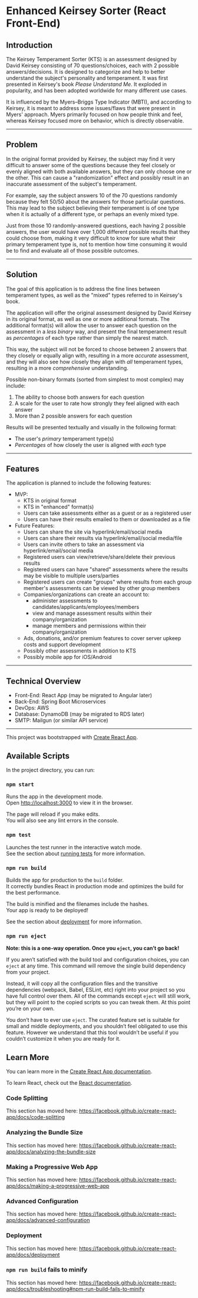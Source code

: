 # Enhanced Keirsey Sorter (React Front-End)

## Introduction

The Keirsey Temperament Sorter (KTS) is an assessment designed by David Keirsey consisting of 70 questions/choices, each with 2 possible answers/decisions. It is designed to categorize and help to better understand the subject's personality and temperament. It was first presented in Keirsey's book *Please Understand Me*. It exploded in popularity, and has been adopted worldwide for many different use cases. 

It is influenced by the Myers–Briggs Type Indicator (MBTI), and according to Keirsey, it is meant to address some issues/flaws that were present in Myers' approach. Myers primarily focused on how people think and feel, whereas Keirsey focused more on behavior, which is directly observable.

---

## Problem

In the original format provided by Keirsey, the subject may find it very difficult to answer some of the questions because they feel closely or evenly aligned with both available answers, but they can only choose one or the other. This can cause a "randomization" effect and possibly result in an inaccurate assessment of the subject's temperament.

For example, say the subject answers 10 of the 70 questions randomly because they felt 50/50 about the answers for those particular questions. This may lead to the subject believing their temperament is of one type when it is actually of a different type, or perhaps an evenly mixed type. 

Just from those 10 randomly-answered questions, each having 2 possible answers, the user would have over 1,000 different possible results that they could choose from, making it very difficult to know for sure what their primary temperament type is, not to mention how time consuming it would be to find and evaluate all of those possible outcomes.

---

## Solution

The goal of this application is to address the fine lines between temperament types, as well as the "mixed" types referred to in Keirsey's book.

The application will offer the original assessment designed by David Keirsey in its original format, as well as one or more additional formats. The additional format(s) will allow the user to answer each question on the assessment in a *less binary* way, and present the final temperament result as *percentages* of each type rather than simply the nearest match.

This way, the subject will not be forced to choose between 2 answers that they closely or equally align with, resulting in a more *accurate* assessment, and they will also see how closely they align with *all* temperament types, resulting in a more *comprehensive* understanding.

Possible non-binary formats (sorted from simplest to most complex) may include:
1. The ability to choose both answers for each question
2. A scale for the user to rate how strongly they feel aligned with each answer
3. More than 2 possible answers for each question

Results will be presented textually and visually in the following format:
- The user's *primary* temperament type(s)
- *Percentages* of how closely the user is aligned with *each* type

---

## Features

The application is planned to include the following features:
- MVP:
    - KTS in original format
    - KTS in "enhanced" format(s)
    - Users can take assessments either as a guest or as a registered user
    - Users can have their results emailed to them or downloaded as a file
- Future Features:
    - Users can share the site via hyperlink/email/social media
    - Users can share their results via hyperlink/email/social media/file
    - Users can invite others to take an assessment via hyperlink/email/social media
    - Registered users can view/retrieve/share/delete their previous results
    - Registered users can have "shared" assessments where the results may be visible to multiple users/parties
    - Registered users can create "groups" where results from each group member's assessments can be viewed by other group members
    - Companies/organizations can create an account to: 
        - administer assessments to candidates/applicants/employees/members
        - view and manage assessment results within their company/organization
        - manage members and permissions within their company/organization
    - Ads, donations, and/or premium features to cover server upkeep costs and support development
    - Possibly other assessments in addition to KTS
    - Possibly mobile app for iOS/Android

---

## Technical Overview
- Front-End: React App (may be migrated to Angular later)
- Back-End: Spring Boot Microservices
- DevOps: AWS
- Database: DynamoDB (may be migrated to RDS later)
- SMTP: Mailgun (or similar API service)

---

This project was bootstrapped with [Create React App](https://github.com/facebook/create-react-app).

## Available Scripts

In the project directory, you can run:

### `npm start`

Runs the app in the development mode.<br />
Open [http://localhost:3000](http://localhost:3000) to view it in the browser.

The page will reload if you make edits.<br />
You will also see any lint errors in the console.

### `npm test`

Launches the test runner in the interactive watch mode.<br />
See the section about [running tests](https://facebook.github.io/create-react-app/docs/running-tests) for more information.

### `npm run build`

Builds the app for production to the `build` folder.<br />
It correctly bundles React in production mode and optimizes the build for the best performance.

The build is minified and the filenames include the hashes.<br />
Your app is ready to be deployed!

See the section about [deployment](https://facebook.github.io/create-react-app/docs/deployment) for more information.

### `npm run eject`

**Note: this is a one-way operation. Once you `eject`, you can’t go back!**

If you aren’t satisfied with the build tool and configuration choices, you can `eject` at any time. This command will remove the single build dependency from your project.

Instead, it will copy all the configuration files and the transitive dependencies (webpack, Babel, ESLint, etc) right into your project so you have full control over them. All of the commands except `eject` will still work, but they will point to the copied scripts so you can tweak them. At this point you’re on your own.

You don’t have to ever use `eject`. The curated feature set is suitable for small and middle deployments, and you shouldn’t feel obligated to use this feature. However we understand that this tool wouldn’t be useful if you couldn’t customize it when you are ready for it.

## Learn More

You can learn more in the [Create React App documentation](https://facebook.github.io/create-react-app/docs/getting-started).

To learn React, check out the [React documentation](https://reactjs.org/).

### Code Splitting

This section has moved here: https://facebook.github.io/create-react-app/docs/code-splitting

### Analyzing the Bundle Size

This section has moved here: https://facebook.github.io/create-react-app/docs/analyzing-the-bundle-size

### Making a Progressive Web App

This section has moved here: https://facebook.github.io/create-react-app/docs/making-a-progressive-web-app

### Advanced Configuration

This section has moved here: https://facebook.github.io/create-react-app/docs/advanced-configuration

### Deployment

This section has moved here: https://facebook.github.io/create-react-app/docs/deployment

### `npm run build` fails to minify

This section has moved here: https://facebook.github.io/create-react-app/docs/troubleshooting#npm-run-build-fails-to-minify
